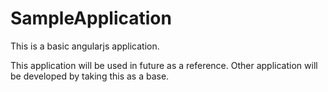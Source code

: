 # SampleApplication
This is a basic angularjs application.

This application will be used in future as a reference.
Other application will be developed by taking this as a base.
